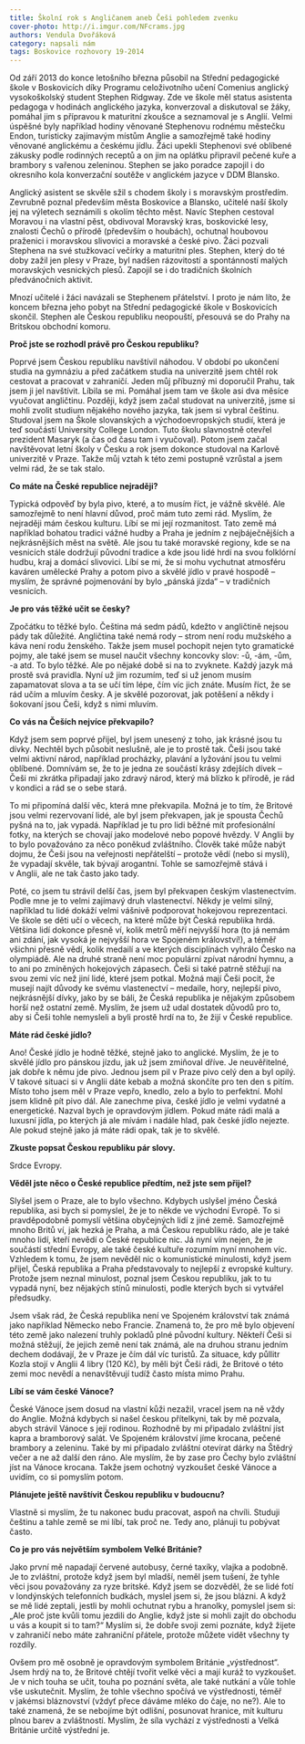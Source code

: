 ```yaml
---
title: Školní rok s Angličanem aneb Češi pohledem zvenku
cover-photo: http://i.imgur.com/NFcrams.jpg
authors: Vendula Dvořáková
category: napsali nám
tags: Boskovice rozhovory 19-2014
---
```


Od září 2013 do konce letošního března působil na Střední pedagogické škole v Boskovicích díky Programu celoživotního učení Comenius anglický vysokoškolský student Stephen Ridgway. Zde ve škole měl status asistenta pedagoga v hodinách anglického jazyka, konverzoval a diskutoval se žáky, pomáhal jim s přípravou k maturitní zkoušce a seznamoval je s Anglií. Velmi úspěšné byly například hodiny věnované Stephenovu rodnému městečku Endon, turisticky zajímavým místům Anglie a samozřejmě také hodiny věnované anglickému a českému jídlu. Žáci upekli Stephenovi své oblíbené zákusky podle rodinných receptů a on jim na oplátku připravil pečené kuře a brambory s vařenou zeleninou. Stephen se jako poradce zapojil i do okresního kola konverzační soutěže v anglickém jazyce v DDM Blansko.

Anglický asistent se skvěle sžil s chodem školy i s moravským prostředím. Zevrubně poznal především města Boskovice a Blansko, učitelé naší školy jej na výletech seznámili s okolím těchto měst. Navíc Stephen cestoval Moravou i na vlastní pěst, obdivoval Moravský kras, boskovické lesy, znalosti Čechů o přírodě (především o houbách), ochutnal houbovou praženici i moravskou slivovici a moravské a české pivo. Žáci pozvali Stephena na své stužkovací večírky a maturitní ples. Stephen, který do té doby zažil jen plesy v Praze, byl nadšen rázovitostí a spontánností malých moravských vesnických plesů. Zapojil se i do tradičních školních předvánočních aktivit.

Mnozí učitelé i žáci navázali se Stephenem přátelství. I proto je nám líto, že koncem března jeho pobyt na Střední pedagogické škole v Boskovicích skončil. Stephen ale Českou republiku neopouští, přesouvá se do Prahy na Britskou obchodní komoru. 

**Proč jste se rozhodl právě pro Českou republiku?**

Poprvé jsem Českou republiku navštívil náhodou. V období po ukončení studia na gymnáziu a před začátkem studia na univerzitě jsem chtěl rok cestovat a pracovat v zahraničí. Jeden můj příbuzný mi doporučil Prahu, tak jsem ji jel navštívit. Líbila se mi. Pomáhal jsem tam ve škole asi dva měsíce vyučovat angličtinu. Později, když jsem začal studovat na univerzitě, jsme si mohli zvolit studium nějakého nového jazyka, tak jsem si vybral češtinu. Studoval jsem na Škole slovanských a východoevropských studií, která je teď součástí University College London. Tuto školu slavnostně otevřel prezident Masaryk (a čas od času tam i vyučoval). Potom jsem začal navštěvovat letní školy v Česku a rok jsem dokonce studoval na Karlově univerzitě v Praze. Takže můj vztah k této zemi postupně vzrůstal a jsem velmi rád, že se tak stalo.

**Co máte na České republice nejraději?**

Typická odpověď by byla pivo, které, a to musím říct, je vážně skvělé. Ale samozřejmě to není hlavní důvod, proč mám tuto zemi rád. Myslím, že nejraději mám českou kulturu. Líbí se mi její rozmanitost. Tato země má například bohatou tradici vážné hudby a Praha je jedním z nejbáječnějších a nejkrásnějších měst na světě. Ale jsou tu také moravské regiony, kde se na vesnicích stále dodržují původní tradice a kde jsou lidé hrdí na svou folklórní hudbu, kraj a domácí slivovici. Líbí se mi, že si mohu vychutnat atmosféru kaváren umělecké Prahy a potom pivo a skvělé jídlo v pravé hospodě – myslím, že správné pojmenování by bylo „pánská jízda“ – v tradičních vesnicích.

**Je pro vás těžké učit se česky?**

Zpočátku to těžké bylo. Čeština má sedm pádů, kdežto v angličtině nejsou pády tak důležité. Angličtina také nemá rody – strom není rodu mužského a káva není rodu ženského. Takže jsem musel pochopit nejen tyto gramatické pojmy, ale také jsem se musel naučit všechny koncovky slov: -ů, -ám, -ům, -a atd. To bylo těžké. Ale po nějaké době si na to zvyknete. Každý jazyk má prostě svá pravidla. Nyní už jim rozumím, teď si už jenom musím zapamatovat slova a ta se učí tím lépe, čím víc jich znáte. Musím říct, že se rád učím a mluvím česky. A je skvělé pozorovat, jak potěšení a někdy i šokovaní jsou Češi, když s nimi mluvím.

**Co vás na Češích nejvíce překvapilo?**

Když jsem sem poprvé přijel, byl jsem unesený z toho, jak krásné jsou tu dívky. Nechtěl bych působit neslušně, ale je to prostě tak. Češi jsou také velmi aktivní národ, například procházky, plavání a lyžování jsou tu velmi oblíbené. Domnívám se, že to je jedna ze součástí krásy zdejších dívek – Češi mi zkrátka připadají jako zdravý národ, který má blízko k přírodě, je rád v kondici a rád se o sebe stará.

To mi připomíná další věc, která mne překvapila. Možná je to tím, že Britové jsou velmi rezervovaní lidé, ale byl jsem překvapen, jak je spousta Čechů pyšná na to, jak vypadá. Například je tu pro lidi běžné mít profesionální fotky, na kterých se chovají jako modelové nebo popové hvězdy. V Anglii by to bylo považováno za něco poněkud zvláštního. Člověk také může nabýt dojmu, že Češi jsou na veřejnosti nepřátelští – protože vědí (nebo si myslí), že vypadají skvěle, tak bývají arogantní. Tohle se samozřejmě stává i v Anglii, ale ne tak často jako tady.

Poté, co jsem tu strávil delší čas, jsem byl překvapen českým vlastenectvím. Podle mne je to velmi zajímavý druh vlastenectví. Někdy je velmi silný, například tu lidé dokáží velmi vášnivě podporovat hokejovou reprezentaci. Ve škole se děti učí o věcech, na které může být Česká republika hrdá. Většina lidí dokonce přesně ví, kolik metrů měří nejvyšší hora (to já nemám ani zdání, jak vysoká je nejvyšší hora ve Spojeném království!), a téměř všichni přesně vědí, kolik medailí a ve kterých disciplínách vyhrálo Česko na olympiádě. Ale na druhé straně není moc populární zpívat národní hymnu, a to ani po zmíněných hokejových zápasech. Češi si také patrně stěžují na svou zemi víc než jiní lidé, které jsem potkal. Možná mají Češi pocit, že musejí najít důvody ke svému vlastenectví – medaile, hory, nejlepší pivo, nejkrásnější dívky, jako by se báli, že Česká republika je nějakým způsobem horší než ostatní země. Myslím, že jsem už udal dostatek důvodů pro to, aby si Češi tohle nemysleli a byli prostě hrdí na to, že žijí v České republice.

**Máte rád české jídlo?**

Ano! České jídlo je hodně těžké, stejně jako to anglické. Myslím, že je to skvělé jídlo pro pánskou jízdu, jak už jsem zmiňoval dříve. Je neuvěřitelné, jak dobře k němu jde pivo. Jednou jsem pil v Praze pivo celý den a byl opilý. V takové situaci si v Anglii dáte kebab a možná skončíte pro ten den s pitím. Místo toho jsem měl v Praze vepřo, knedlo, zelo a bylo to perfektní. Mohl jsem klidně pít pivo dál. Ale zanechme piva, české jídlo je velmi vydatné a energetické. Nazval bych je opravdovým jídlem. Pokud máte rádi malá a luxusní jídla, po kterých já ale mívám i nadále hlad, pak české jídlo nejezte. Ale pokud stejně jako já máte rádi opak, tak je to skvělé.

**Zkuste popsat Českou republiku pár slovy.**

Srdce Evropy.

**Věděl jste něco o České republice předtím, než jste sem přijel?**

Slyšel jsem o Praze, ale to bylo všechno. Kdybych uslyšel jméno Česká republika, asi bych si pomyslel, že je to někde ve východní Evropě. To si pravděpodobně pomyslí většina obyčejných lidí z jiné země. Samozřejmě mnoho Britů ví, jak hezká je Praha, a má Českou republiku rádo, ale je také mnoho lidí, kteří nevědí o České republice nic. Já nyní vím nejen, že je součástí střední Evropy, ale také české kultuře rozumím nyní mnohem víc. Vzhledem k tomu, že jsem nevěděl nic o komunistické minulosti, když jsem přijel, Česká republika a Praha představovaly to nejlepší z evropské kultury. Protože jsem neznal minulost, poznal jsem Českou republiku, jak to tu vypadá nyní, bez nějakých stínů minulosti, podle kterých bych si vytvářel předsudky.

Jsem však rád, že Česká republika není ve Spojeném království tak známá jako například Německo nebo Francie. Znamená to, že pro mě bylo objevení této země jako nalezení truhly pokladů plné původní kultury. Někteří Češi si možná stěžují, že jejich země není tak známá, ale na druhou stranu jedním dechem dodávají, že v Praze je čím dál víc turistů. Za situace, kdy půllitr Kozla stojí v Anglii 4 libry (120 Kč), by měli být Češi rádi, že Britové o této zemi moc nevědí a nenavštěvují tudíž často místa mimo Prahu.

**Líbí se vám české Vánoce?**

České Vánoce jsem dosud na vlastní kůži nezažil, vracel jsem na ně vždy do Anglie. Možná kdybych si našel českou přítelkyni, tak by mě pozvala, abych strávil Vánoce s její rodinou. Rozhodně by mi připadalo zvláštní jíst kapra a bramborový salát. Ve Spojeném království jíme krocana, pečené brambory a zeleninu. Také by mi připadalo zvláštní otevírat dárky na Štědrý večer a ne až další den ráno. Ale myslím, že by zase pro Čechy bylo zvláštní jíst na Vánoce krocana. Takže jsem ochotný vyzkoušet české Vánoce a uvidím, co si pomyslím potom.

**Plánujete ještě navštívit Českou republiku v budoucnu?**

Vlastně si myslím, že tu nakonec budu pracovat, aspoň na chvíli. Studuji češtinu a tahle země se mi líbí, tak proč ne. Tedy ano, plánuji tu pobývat často. 

**Co je pro vás největším symbolem Velké Británie?**

Jako první mě napadají červené autobusy, černé taxíky, vlajka a podobně. Je to zvláštní, protože když jsem byl mladší, neměl jsem tušení, že tyhle věci jsou považovány za ryze britské. Když jsem se dozvěděl, že se lidé fotí v londýnských telefonních budkách, myslel jsem si, že jsou blázni. A když se mě lidé zeptali, jestli by mohli ochutnat rybu a hranolky, pomyslel jsem si: „Ale proč jste kvůli tomu jezdili do Anglie, když jste si mohli zajít do obchodu u vás a koupit si to tam?“ Myslím si, že dobře svoji zemi poznáte, když žijete v zahraničí nebo máte zahraniční přátele, protože můžete vidět všechny ty rozdíly. 

Ovšem pro mě osobně je opravdovým symbolem Británie „výstřednost“. Jsem hrdý na to, že Britové chtějí tvořit velké věci a mají kuráž to vyzkoušet. Je v nich touha se učit, touha po poznání světa, ale také nutkání a vůle tohle vše uskutečnit. Myslím, že tohle všechno spočívá ve výstřednosti, téměř v jakémsi bláznovství (vždyť přece dáváme mléko do čaje, no ne?). Ale to také znamená, že se nebojíme být odlišní, posunovat hranice, mít kulturu plnou barev a zvláštností. Myslím, že síla vychází z výstřednosti a Velká Británie určitě výstřední je.